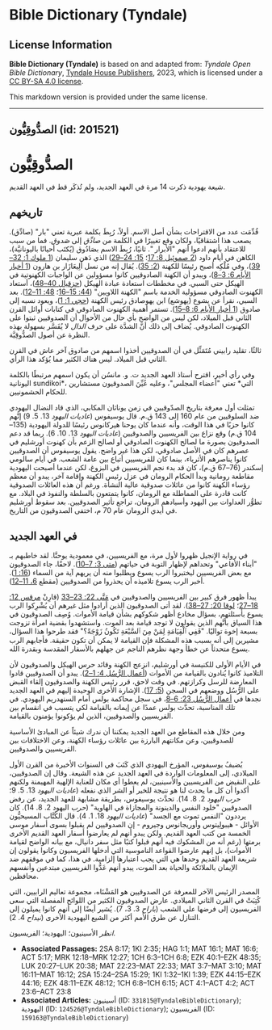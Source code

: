 # Bible Dictionary (Tyndale)

## License Information

**Bible Dictionary (Tyndale)** is based on and adapted from: _Tyndale Open Bible Dictionary_, [Tyndale House Publishers](https://tyndaleopenresources.com/), 2023, which is licensed under a [CC BY-SA 4.0 license](https://creativecommons.org/licenses/by-sa/4.0/legalcode.en).

This markdown version is provided under the same license.



--------------------------------

## الصدُّوقِيُّون (id: 201521)

الصدُّوقِيُّون
==============

شيعة يهودية ذكرت 14 مرة في العهد الجديد، ولم تُذكَر قط في العهد القديم.

تاريخهم
-------

قُدِّمَت عدد من الاقتراحات بشأن أصل الاسم. أولاً، رُبِطَ بكلمة عبرية تعني "بار" (صادِّق). يصعب هذا اشتقاقيًا، ولكان وقع تغييرًا في الكلمة من *صادِّق* إلى *صَدوق*. فما من سبب للاعتقاد بأنهم ادعوا أنهم "الأبرار ". ثانيًا، رُبِطَ الاسم بصَادُوق (يُكتَب أحيانًا باليونانيَّة)، الكاهن في أيام داود ([2 صموئيل 8: 17](https://ref.ly/2Sam8:17)؛ [15: 24–29](https://ref.ly/2Sam15:24-2Sam15:29)) الذي دَهن سليمان ([1 ملوك 1: 32–39](https://ref.ly/1Kgs1:32-1Kgs1:39))، وفي مُلْكِه أصبح رئيسًا للكهنة ([2: 35](https://ref.ly/1Kgs2:35)). يُقال إنه من نسل أَلِيعَازَار بن هارون ([1 أخبار الأيام 6: 3–8](https://ref.ly/1Chr6:3-1Chr6:8))، ويبدو أن الكهنة الصادوقيين كانوا مسؤولين عن الواجبات الكهنوتية في الهيكل حتى السبي. في مخططات استعادة عبادة الهيكل ([حزقيال 40–48](https://ref.ly/Ezek40:1-Ezek48:35))، أستعاد الكهنوت الصادوقي مسؤولية الخدمة باسم "الكهنة اللاويين" ([44: 15–16](https://ref.ly/Ezek44:15-Ezek44:16)؛ [48: 11–12](https://ref.ly/Ezek48:11-Ezek48:12)). بعد السبي، نقرأ عن يشوع (يهوشع) ابن يهوصادق رئيس الكهنة ([حجي 1: 1](https://ref.ly/Hag1:1))، ويعود نسبه إلى صادوق ([1 أخبار الأيام 6: 8–15](https://ref.ly/1Chr6:8-1Chr6:15)). تستمر أهمية الكهنوت الصادوقي في كتابات أوائل القرن الثاني قبل الميلاد، لكن ليس من الواضح بأي حال من الأحوال أن الصدوقيين ثبتوا على الكهنوت الصادوقي. يُضاف إلى ذلك أنَّ الشدَّة على حرف *الدال* لا يُفَسَّر بسهولة بهذه النظرة عن أصول الصدُّوقِيَّة.

ثالثًا، تقليد رابيني مُتَمَثِّل في أن الصدوقيين أخذوا اسمهم من صادوق آخر عاش في القرن الثاني قبل الميلاد. ليس هناك الكثير مما يُؤكد هذا الرأي.

وفي رأي أخير، اقترح أستاذ العهد الجديد ت. و. مانسُن أن يكون اسمهم مرتبطًا بالكلمة اليونانية sundikoi*، التي* تعني "أعضاء المجلس"، وعليه عُيِّنَ الصدوقيون مستشارين للحكام الحشمونيين.

تمثلت أول معرفة بتاريخ الصدّوقيين في زمن يوناثان المكابي، الذي قاد النضال اليهودي ضد السلوقيين من عام 160 إلى 143 ق.م. قال يوسيفوس (*عاديات اليهود* 13\. 5\. 9\) إنَّهم كانوا حزبًا في هذا الوقت، وأنه عندما كان يوحنا هيركانوس رئيسًا للدولة اليهودية (135–104 ق.م) وقع نزاع بين الفريسيين والصدوقيين (*عاديات اليهود* 13\. 10\. 6\). ربما قد دعم الصدوقيون بصورة ما لصالح الكهنوت الصادوقي أو لصالح الزعم بأن كهنوت أورشليم في عصرهم كان في الأصل صادوقي، لكن هذا غير واضح. يقول يوسيفوس أن الصدوقيين كانوا يناصرهم الأثرياء، بينما كان للفريسيين أتباع بين عامة الشعب. في أيام سالومي إسكندر (76–67 ق.م)، كان قد بدء نجم الفريسيين في البزوغ، لكن عندما أصبحت اليهودية مقاطعة رومانية وبدأ الحكام الرومان في عزل رئيس الكهنة وإقامة آخر، يبدو أن معظم رؤساء الكهنة كانوا من عائلات صدوقية عالية النشأة. ورغم أن هذه العائلات الصدوقية كانت قادرة على المماطلة مع الرومان، كانوا يتمتعون بالسلطة والنفوذ في البلاد. مع تطوُّر العداوات بين اليهود وأسيادهم الرومان، تراجع تأثير الصدوقيين. بعد سقوط أورشليم في أيدي الرومان عام 70 م، اختفى الصدوقيون من التاريخ.

في العهد الجديد
---------------

في رواية الإنجيل ظهروا لأول مرة، مع الفريسيين، في معمودية يوحنَّا. لقد خاطبهم بـ "أبناء الأفاعي" وتحداهم لإظهار التوبة في حياتهم ([متى 3: 7–10](https://ref.ly/Matt3:7-Matt3:10)). لاحقًا، جاء الصدوقيون مع بعض الفريسيين ليختبروا الرب يسوع ويطلبوا منه أن يريهم آية من السماء ([16: 1](https://ref.ly/Matt16:1)). أخبر الرب يسوع تلاميذه أن يحذروا من الصدوقيين (مقطع [6، 11–12](https://ref.ly/Matt16:6)).

يبدأ ظهور فرق كبير بين الفريسيين والصدوقيين في [مَتَّى 22: 23–33](https://ref.ly/Matt22:23-Matt22:33) (قارِنْ [مرقس 12: 18–27](https://ref.ly/Mark12:18-Mark12:27)؛ [لوقا 20: 27–38](https://ref.ly/Luke20:27-Luke20:38)). لقد أتى الصدوقيون الذين أرادوا مثل غيرهم أن يُشْرِكوا الرب يسوع بأسئلتهم، بسؤال مخادع أظهر شكوكهم بشأن قيامة الأموات. وُصِف الصدوقيون في هذا السياق بأنَّهم الذين يقولون لا توجد قيامة بعد الموت. واستشهدوا بقضية امرأة تزوجت بسبعة إخوة تواليًا. "فَفِي ٱلْقِيَامَةِ لِمَنْ مِنَ ٱلسَّبْعَةِ تَكُونُ زَوْجَةً؟" فقد طرحوا هذا السؤال، مشيرين إلى أنه بسبب هذه المشكلة فإن القيامة لا يمكن أن تكون حقيقة. فأجابهم الرب يسوع متحدثاً عن خطأ وجهة نظرهم الناجم عن جهلهم بالأسفار المقدسة وبقدرة الله.

في الأيام الأولى للكنيسة في أورشليم، انزعج الكهنة وقائد حرس الهيكل والصدوقيون لأن التلاميذ كانوا يُنادون بالقيامة من الأموات ([أعمال الرُّسُل 4: 1–2](https://ref.ly/Acts4:1-Acts4:2)). يبدو أن الصدوقيين قادوا المعارضة للرسل وكرازتهم. في وقت لاحق، قرر رئيس الكهنة والصدوقيون إلقاء القبض على الرُّسُل ووضعهم في السجن ([5: 17](https://ref.ly/Acts5:17)). الإشارة الأخرى الوحيدة إليهم في العهد الجديد نجدها في [أعمال الرُّسُل 23: 6–8](https://ref.ly/Acts23:6-Acts23:8)، في سجل محاكمة بولس أمام السنهدريم اليهودي. في تلك المناسبة، تحدَّث بولس عمدًا عن إيمانه بالقيامة لكي يتسبب في انقسام بين الفريسيين والصدوقيين، الذين لم يؤكونوا يؤمنون بالقيامة.

ومن خلال هذه المقاطع من العهد الجديد يمكننا أن ندرك شيئاً عن المبادئ الأساسية للصدوقيين، وعن مكانتهم البارزة بين عائلات رؤساء الكهنة، وعن الاختلافات بين الفريسيين والصدوقيين.

يُضيفُ يوسيفوس، المؤرخ اليهودي الذي كَتَبَ في السنوات الأخيرة من القرن الأول الميلادي، إلى المعلومات الواردة في العهد الجديد عن هذه الشيعة. وقال إن الصدوقيين، على النقيض من الفريسيين والأسينيين، لم يعطوا أي مكان للعناية الإلهية المهيمنة ولكنهم أكدوا أن كل ما يحدث لنا هو نتيجة للخير أو الشر الذي نفعله (*عاديات اليهود* 13\. 5\. 9؛ *حرب اليهود* 2\. 8\. 14\). تحدَّث يوسيفوس، بطريقة مشابهة للعهد الجديد، عن رفض الصدوقيين "خلود النفس والدينونة والمجازاة في الهاوية" (*حرب* اليهود 2\. 8\. 14\). كان يرددون "النفس تموت مع الجسد" (*عاديات اليهود* 18\. 1\. 4\). قال الكُتَّاب المسيحيُّون الأوائل \- هيبولِيتوس وأوريجانوس وجيروم \- إن الصدوقيين لم يقبلوا بسوى أسفار موسى الخمسة من كتب العهد القديم. ولكن يبدو أنهم لم يعارضوا أسفار العهد القديم الأخرى برمتها (رغم أنه من المشكوك فيه أنهم قبلوا كتبًا مثل سفر دانيال، مع بيانه الواضح لقيامة الأموات)، بل إنهم عارضوا القواعد الناموسية التي أدخلها الفريسيون وكانوا يقولون إن شريعة العهد القديم وحدها هي التي يجب اعتبارها إلزامية. في هذا، كما في موقفهم ضد الإيمان بالملائكة والحياة بعد الموت، يبدو أنهم عَدُّوا الفريسيين مبتدعين وأنفسهم محافظين.

المصدر الرئيس الآخر للمعرفة عن الصدوقيين هو المَشْنَاه، مجموعة تعاليم الرابيين، التي كُتِبَتْ في القرن الثاني الميلادي. عارض الصدوقيون الكثير من اللوائح المفصلة التي سعى الفريسيون إلى فرضها على الشعب (*باراح* 3\. 3، 7\). يُشير أيضًا إلى أنهم كانوا يميلون إلى التنازل عن طرق الأمم أكثر من الشيع اليهودية الأخرى (*نيداح* 4\. 2\).

*انظر* الأسينيون؛ اليهودية؛ الفريسيون.

* **Associated Passages:** 2SA 8:17; 1KI 2:35; HAG 1:1; MAT 16:1; MAT 16:6; ACT 5:17; MRK 12:18–MRK 12:27; 1CH 6:3–1CH 6:8; EZK 40:1–EZK 48:35; LUK 20:27–LUK 20:38; MAT 22:23–MAT 22:33; MAT 3:7–MAT 3:10; MAT 16:11–MAT 16:12; 2SA 15:24–2SA 15:29; 1KI 1:32–1KI 1:39; EZK 44:15–EZK 44:16; EZK 48:11–EZK 48:12; 1CH 6:8–1CH 6:15; ACT 4:1–ACT 4:2; ACT 23:6–ACT 23:8
* **Associated Articles:** أسينيون (ID: `331815@TyndaleBibleDictionary`); اليهودية (ID: `124526@TyndaleBibleDictionary`); الفريسيون (ID: `159163@TyndaleBibleDictionary`)

